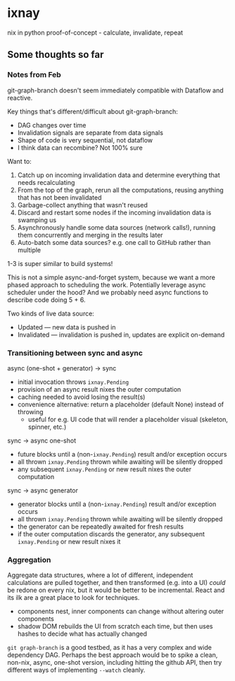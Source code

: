 # ixnay
nix in python proof-of-concept - calculate, invalidate, repeat

## Some thoughts so far

### Notes from Feb

git-graph-branch doesn't seem immediately compatible with Dataflow and reactive.

Key things that's different/difficult about git-graph-branch:

* DAG changes over time
* Invalidation signals are separate from data signals
* Shape of code is very sequential, not dataflow
* I think data can recombine? Not 100% sure

Want to:

1. Catch up on incoming invalidation data and determine everything that needs recalculating
2. From the top of the graph, rerun all the computations, reusing anything that has not been invalidated
3. Garbage-collect anything that wasn't reused
4. Discard and restart some nodes if the incoming invalidation data is swamping us
5. Asynchronously handle some data sources (network calls!), running them concurrently and merging in the results later
6. Auto-batch some data sources? e.g. one call to GitHub rather than multiple

1-3 is super similar to build systems!

This is not a simple async-and-forget system, because we want a more phased approach to scheduling the work. Potentially leverage async scheduler under the hood? And we probably need async functions to describe code doing 5 + 6.

Two kinds of live data source:

* Updated — new data is pushed in
* Invalidated — invalidation is pushed in, updates are explicit on-demand

### Transitioning between sync and async

async (one-shot + generator) -> sync

* initial invocation throws `ixnay.Pending`
* provision of an async result nixes the outer computation
* caching needed to avoid losing the result(s)
* convenience alternative: return a placeholder (default None) instead of throwing
  * useful for e.g. UI code that will render a placeholder visual (skeleton, spinner, etc.)

sync -> async one-shot

* future blocks until a (non-`ixnay.Pending`) result and/or exception occurs
* all thrown `ixnay.Pending` thrown while awaiting will be silently dropped
* any subsequent `ixnay.Pending` or new result nixes the outer computation

sync -> async generator

* generator blocks until a (non-`ixnay.Pending`) result and/or exception occurs
* all thrown `ixnay.Pending` thrown while awaiting will be silently dropped
* the generator can be repeatedly awaited for fresh results
* if the outer computation discards the generator, any subsequent `ixnay.Pending` or new result nixes it

### Aggregation

Aggregate data structures, where a lot of different, independent calculations are pulled together, and then transformed (e.g. into a UI) *could* be redone on every nix, but it would be better to be incremental. React and its ilk are a great place to look for techniques.

* components nest, inner components can change without altering outer components
* shadow DOM rebuilds the UI from scratch each time, but then uses hashes to decide what has actually changed

`git graph-branch` is a good testbed, as it has a very complex and wide dependency DAG. Perhaps the best approach would be to spike a clean, non-nix, async, one-shot version, including hitting the github API, then try different ways of implementing `--watch` cleanly.
